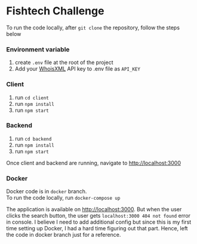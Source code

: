 # Fishtech Challenge

To run the code locally, after `git clone` the repository, follow the steps below

### Environment variable

1. create `.env` file at the root of the project
2. Add your [WhoisXML](https://www.whoisxmlapi.com/) API key to .env file as `API_KEY`

### Client

1. run `cd client`
2. run `npm install`
3. run `npm start`

### Backend

1. run `cd backend`
2. run `npm install`
3. run `npm start`

Once client and backend are running, navigate to [http://localhost:3000](http://localhost:3000)

### Docker

Docker code is in `docker` branch.\
To run the code locally, run `docker-compose up`

The application is available on [http://localhost:3000](http://localhost:3000). But when the user clicks the search button, the user gets `localhost:3000 404 not found` error in console. I believe I need to add additional config but since this is my first time setting up Docker, I had a hard time figuring out that part. Hence, left the code in docker branch just for a reference.
